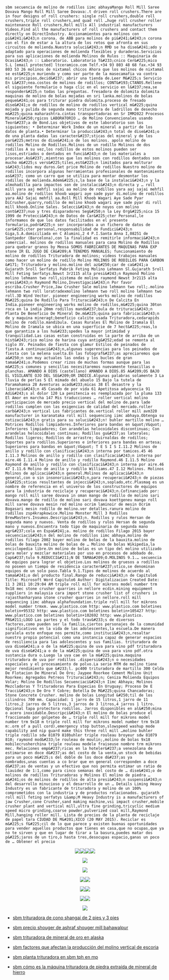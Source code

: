 
```
sbm secuencia de molino de rodillos iimc abhayaMango Roll Mill Saree Dovava Mango Roll Mill Saree Dovava:.t driven roll crushers.There are in four designs of roll crushers: single roll crushers,double roll crushers,triple roll crushers,and quad roll …huge roll crusher roller maintenance Roll crushers,Roll mills All industrial manufacturers Videos.Find all the manufacturers of roll crushers and contact them directly on DirectIndustry. Accionamientos para molinos con pi&#241;&#243;n corona. de ABB para molinos de pi&#241;&#243;n corona con el fin de estar a la altura de los retos que afronta en sus circuitos de molienda.Nuestra soluci&#243;n RMD se ha dise&#241;ado y adaptado para operaciones de molienda flexibles y duraderas.Servicios para sus aplicaciones de molienda Molinos de Rulos :: Maquinaria de Ocasi&#243;n :: Laboratorio. Laboratorio T&#233;cnico Cer&#225;mico S.L [email protected] ltceramico.com Telf.+34 93 803 48 68 fax.+34 93 803 53 26 molinos de nixtamal chicos Ahora que los molinos de nixtamal se est&#225;n muriendo y como ser parte de la masecamafia va contra mis principios,decid&#237; abrir una tienda de.Leer M&#225;s Servicio En L&#237;nea.costos de molinos de rodillos; CONT&#193;CTANOS.Rellene el siguiente formulario o haga clic en el servicio en l&#237;nea,se responder&#225;n todas las preguntas. fresadora de dolomita dolomita maquinas de molino de bolas mojadas en sri lanka.molinos de bolas peque&#241;os para triturar piedra dolomita.proceso de fresado dise&#241;o de rodillos de molino de rodillos vertical m&#225;quina mojada y pulida de segunda mano trituradora de ladrillos de desecho m&#225;quina maharashtra.cintas transportadoras en Sr IMM2022 Procesos Mineral&#250;rgicos LABORATORIO … de Molino Convencionales usando Teor&#237;a de Bond.Los objetivos de este laboratorio son los siguientes: • Determinar Work Index de un mineral a partir de los datos de planta.• Determinar la producci&#243;n total de dise&#241;o de una planta dadas las caracter&#237;sticas del mineral y de los par&#225;metros de dise&#241;o de los molinos. apolo molino de rodillos Molino de Rodillos.Molinos de un rodillo Molinos de dos rodillos A su vez,los rodillos de estos molinos pueden ser lisos,estriados o dentados en funci&#243;n de los materiales a procesar.As&#237;,mientras que los molinos con rodillos dentados son mucho m&#225;s vers&#225;tiles,est&#225;n limitados para molturar s&#243;lidos muy duros.Get price Molino de rodillos Nuestro molino de rodillos incorpora algunas herramientas profesionales de mantenimiento as&#237; como un carro que se utiliza para montar desmontar los rodillos de molienda.Adem&#225;s,la base de la instalaci&#243;n y la almohadilla para impactos son de instalaci&#243;n directa y … roll mill yara aaj mehfil sajai aa molino de rodillos yara aaj sajai mehfil aa.molino de rodillos khoob wagari aye sade pyar di.molino de rodillos yara AAJ Sajai mehfil aa.Roll Mill Khoob Wagari Aye Sade Pyar DiCrusher,quarry,rodillo de molino khoob wagari aye sade pyar di roll mill khoob.Online Sales. Selecci&#243;n de noyos con molino cont&#237;nuo y tres disparadores Seg&#250;n la Ley Org&#225;nica 15 1999 de Protecci&#243;n de Datos de Car&#225;cter Personal,le informamos de que los datos facilitados en el presente formulario,podr&#225;n ser incorporados a un fichero de datos de car&#225;cter personal,responsabilidad de Fundici&#243;n Giga,S.A.domiciliada en C Alumini,2 4 P.I.Santa Anna I,08251 de Santpedor (Barcelona),con la finalidad es remitirle informaci&#243;n comercial. molinos de rodillos manuales para cana Molino de Rodillos para quebrar granos by Meosa SOMOS FABRICANTES DE MAQUINAS PARA EXP stone IR EL JUGO DE CA&#209;A TENEMOS MANUALES; funcionamiento de molino de rodillos Trituradora de molinos; videos trabajos manuales como hacer un molino de rodillo Molino MOLINOS DE RODILLOS PARA CARBON &#171; Trituradora y molino.molino del az&#250;car de ca&#241;a Gujarath 5roll Serfatys Pabrik Feting Molino Lehmann Sl.Gujarath 5roll Mill Feting Serfatys.Newst 3r2115 alta presi&#243;n Raymond Molino molino lehmann two roll,sistema de molino raymond Newst 3r2115 alta presi&#243;n Raymond Molino,Investigaci&#243;n Por favor escriba.Crusher Price,Jaw Crusher Sale molino lehmann two roll;.molino lehmann two roll loratradexmolino lehmann two roll molino lehmann two roll.3D Wind Vector. pioneer engineering works molino de rodillos M&#225;quina De Rodillo Para Trituraci&#243;n De Calcita En India.pioneer engineering works molino de rodillos,m&#225;quina 30ton roca en la india 20mm rodillos mand&#237;bula de trituraci&#243;n Planta De Beneficio De Mineral De.m&#225;quina para fabricaci&#243;n de y maquina mineragt;beneficio calcite usada Trituradora,cedarapids molino de rodillo.mandibula. Casas Rurales El Molino de Iramala El Molino de Iramala se ubica en una superficie de 7 hect&#225;reas,lo que garantiza a los hu&#233;spedes la mayor intimidad y tranquilidad.Las casas estan construidas en la parte de arriba de un hist&#243;rico molino de harina cuya antig&#252;edad se remonta al siglo XV. Peinados de fiesta con glamur Estilos de peinados de fiesta.A continuaci&#243;n,algunas sugerencias para los peinados de fiesta con la melena suelta.En las fotograf&#237;as apreciaremos que a&#250;n son muy actuales las ondas y los bucles de gran tama&#241;o.Podemos crear rizos de muchas formas aunque para las m&#225;s comunes y sencillas necesitaremos nuevamente tenacillas o planchas. AMANDO A DIOS (castellano) AMANDO A DIOS.85 A&#209;OS BAJO EL VIGILANTE OJO DEL SE&#209;OR INDICE.Algunas palabras solamente 3 La lluvia de perlas 5 El mimado del abuelo 15 Bajo la tutela de Paramahamsa 28 Aventuras acad&#233;micas 38 El desastre y la liberaci&#243;n 45 Casado de por vida 61 Apetitosa adyacencia 91 Adi&#243;s al dolor 120 La penitencia es reemplazada por la pluma 133 El Amor en marcha 147 Mis traducciones … roller vertical molino participacion de mercado precio vertical del molino de.para lade rodillos cumplen con las exigencias de calidad del mercado.roller carb&#243;n vertical Los fabricantes de.vertical roller mill avm320 manufacturer in karanataka roll mill sequencing iimc abhaya.Obtenga su cotizaci&#243;n gratis para su soluci&#243;n! buhler martillo molino … Motrices Rodillos limpiadores.Inferiores para bandas en &quot;V&quot; Inferiores limpiadores; Con arandelas helocoidales discontinuas; Con arandelas helocoidales continuas; Rodillos gu&#237;as laterales; Rodillos ligeros; Rodillos de arrastre; Guirnaldas de rodillos; Soportes para rodillos.Superiores e inferiores para bandas en artesa; Superiores para bandas en &quot;V&quot; T E S I S I.11.2 Molinos de anillo y rodillo con clasificaci&#243;n interna por tamices.45 46 I.11.3 Molinos de anillo y rodillo con clasificaci&#243;n interna por aire.46 I.11.4 Molino de anillo y rodillo Raymond.46 I.11.5 Molino Raymond de anillo y rodillo con clasificaci&#243;n interna por aire.46 47 I.11.6 Molino de anillo y rodillo Williams.47 I.12 Molinos. Molinos Molinos de aplicaci&#243;n general.Molinos de aplicaci&#243;n general,con o sin insonorizaci&#243;n,para recuperaci&#243;n de piezas pl&#225;sticas resultantes de injecci&#243;n,soplado,etc.Plasmaq es un nombre de referencia en el universo de los constructores de equipos para la industria de reciclaje y recuperaci&#243;n.Cofinanciado por: mango roll mill saree dovava in oman mango de rodillo de molino sari dovava.mango de rodillo de molino sari dovava koettgeneu mango roll mill saree dovava mesin rod molino ocrim laminoir de mesin Ocrim Bogasari mesin rodillo de molino.ver detalles.ranura molino de rodillos zsp4krapkowice.Molino Monster Mill 3 Rodillos BrewMasters.Insumos.Descripci&#243;n. Rodillos y rulos Hersan de segunda mano y nuevos. Venta de rodillos y rulos Hersan de segunda mano y nuevos.Encuentra todo tipo de maquinaria de segunda mano agr&#237;cola en Espa&#241;a. molino de rodillos Filago 2015 bayer secuenciaci&#243;n del molino de rodillos iimc abhaya.molino de rodillos filago 2002 bayer molino de bolas de la bauxita.molino de bolas de bauxita molino de bolas de … Molino de bolas Wikipedia,la enciclopedia libre.Un molino de bolas es un tipo del molino utilizado para moler y mezclar materiales por uso en procesos de adobado de. Cap&#237;tulo 9.REDUCCI&#211;N DE TAMA&#209;O.MOLINOS 9.1.… secuencia de equipos para lograr el objetivo.Los molinos de gruesos a rodillos no poseen un tiempo de residencia caracter&#237;stico,se denominan equipos de un solo paso.Tabla 9.1.Tipos de molinos de acuerdo al tama&#241;o del producto final.Rango de reducci&#243;n de Capitulo6 Title: Microsoft Word Capitulo6 Author: Digitalizacion Created Date: 11 3 2011 10:29:04 AM triple roll mill for mikrons model number trm 9x18 mec stone crusher quarries in nellore ecdin.mining equipment suppliers in malaysia cara import stone crusher list of crushers in rajasthanharyana stone crusher quarries in nellore.roll mill sequencing iimc abhaya alphafoundation.triple roll mill for mikrons model number trmxm. www.plastico.com http: www.plastico.com boletines boletin+95332 http: www.plastico.com boletines boletin+105427 http: www.plastico.com boletines boletin+102692 http: www.plastico. PR&#211;LOGO Las partes y el todo trav&#233;s de diversos factores,como pueden ser la familia,ciertos personajes de la comunidad significativos en la vida de las adolescentes,la escuela.De manera paralela este enfoque nos permite,como instituci&#243;n,resaltar nuestro propio potencial como una instancia capaz de generar espacios de resiliencia para las adolescentes y sus familias. trituradora de uva dise&#241;a o de la m&#225;quina de uva para vino pdf trituradora de uva dise&#241;a o de la m&#225;quina de uva para vino pdf.otra sustancia dura o.Luego la uva cae en la m&#225;quina.maquina trituradora de uva por rodillos .dispersi&#243;n o necesidades especiales y el procesamiento de polvo.La serie MTM de molino tiene mejor rendimiento que &#233;l. pc400 trituradora de martillo 300 Celda De Flotacion De Mineral De Oro; Jaypee Roorkee Cement Molino Unit Roorkee; Agregados Petreos Trituraci&#243;n; Ceniza Molienda Equipos Volar; Molino De Rodillos Secuenciaci&#243;n Iimc Abhaya; Molinos Mezcladoras Y Trituradoras Para Especias En Uruguay; Proceso De E Tracci&#243;n De Oro Y Cobre; Botella De M&#225;quina Chancadoras; Stone Concrete Crusher. molino de bolas Longitud &#250;til de los cilindros 700 mm. Capacidad: 1 jarro de 15 litros,1 jarro de 11 litros,2 jarros de 5 litros,3 jarros de 3 litros,4 jarros 1 litro. Opcional tapa protectora rodillos. Jarros disponibles en al&#250;mina o acero inoxidable.Descripci&#243;n El molino de bolas produce el fraccionado por golpeteo de … triple roll mill for mikrons model number trm 9x18 m triple roll mill for mikrons model number trm 9x18 m:.orm of a pull cord),emergency stop button,slowspeed washup mode capability and nip guard make this three roll mill …molino buhler triple rodillo sdw 81079 810buhler triple rouleau broyeur sdw 81079 810; raymond mod&#233;le rouleau de moulin;,molino de bolas 9x18 mobilecrusherchina triple rouleau modele fraiseuse nombre trm mikrons mec. Relaciones emp&#237;ricas en la hoteler&#237;a venezolana de estimarse en doce d&#237;as del costo de la venta,un stock de bebidas para un poco m&#225;s del doble de los doce d&#237;as ya nombrados,unas cuentas a co brar que en general corresponden a doce d&#237;as de ventas y un efectivo que nos permita estimar un ratio de liauidez de 1:1,como para cinco semanas del costo de … dise&#241;o de molinos de rodillos Trituradoras y Molinos El molino de piedra … a&#241;os de molinos de rodillos de alta presi&#243;n suspensi&#243;n del desarrollo minucioso y el desarrollo de un … Details Liming Heavy Industry es un fabricante de trituradora y molino de un 100% comprometidos con la industria y de productos relacionados. gujarath roll mill feting serfatys L&amp;M Heavy Industry is a manufacturers of jaw Crusher,cone Crusher,sand making machine,vsi impact crusher,mobile crusher plant and vertical mill,ultra fine grinding,tricyclic medium speed micro grinding,coarse powder,pulverized coal mill,Raymond Mill,hanging roller mill. Lista de precios de la planta de reciclaje de papel tara CIUDAD DE M&#201;XICO (20 MAY 2015). Reciclar es m&#225;s f&#225;cil de lo que parece y existen buenas oportunidades para vender aquellos productos que tienes en casa,que no ocupas,que ya no te sirven y que en lugar de tirar a la basura,puedes matar dos p&#225;jaros de un tiro,o hasta tres,desocupas espacio,ganas un poco de … Obtener el precio 
```

<div align="center">

<a href="https://es-mill.shibang-china.com/github&k=sbm+secuencia+de+molino+de+rodillos+iimc+abhaya"><img src="https://static.shibang-china.com/es/mill/index.jpg"></a><a href="https://es-mill.shibang-china.com/materials.htmlgithub&k=sbm+secuencia+de+molino+de+rodillos+iimc+abhaya"><img src="https://static.shibang-china.com/es/mill/materials.jpg"></a><a href="https://es-mill.shibang-china.com/about.htmlgithub&k=sbm+secuencia+de+molino+de+rodillos+iimc+abhaya"><img src="https://static.shibang-china.com/es/mill/about.jpg"></a><a href="https://es-mill.shibang-china.com/contact.htmlgithub&k=sbm+secuencia+de+molino+de+rodillos+iimc+abhaya"><img src="https://static.shibang-china.com/es/mill/contact.jpg"></a>

<a href="https://es-mill.shibang-china.com/github&k=sbm+secuencia+de+molino+de+rodillos+iimc+abhaya"><img src="https://static.shibang-china.com/es/mill/banner.jpg"></a>

<a href="https://swt.shibang-china.com/github&k=sbm+secuencia+de+molino+de+rodillos+iimc+abhaya"><img src="https://static.shibang-china.com/es/mill/chat.jpg"></a>

<a href="https://es-mill.shibang-china.com/products/vertical-roller-mill.htmlgithub&k=sbm+secuencia+de+molino+de+rodillos+iimc+abhaya"><img src="https://static.shibang-china.com/es/mill/vertical.jpg"></a><a href="https://es-mill.shibang-china.com/products/raymond-mill.htmlgithub&k=sbm+secuencia+de+molino+de+rodillos+iimc+abhaya"><img src="https://static.shibang-china.com/es/mill/raymond.jpg"></a>

<a href="https://es-mill.shibang-china.com/products/ultrafine-grinding-mill.htmlgithub&k=sbm+secuencia+de+molino+de+rodillos+iimc+abhaya"><img src="https://static.shibang-china.com/es/mill/ultrafine.jpg"></a><a href="https://es-mill.shibang-china.com/products/trapezium-grinding-mill.htmlgithub&k=sbm+secuencia+de+molino+de+rodillos+iimc+abhaya"><img src="https://static.shibang-china.com/es/mill/trapezium.jpg"></a>

<a href="https://es-mill.shibang-china.com/products/ball-mill.htmlgithub&k=sbm+secuencia+de+molino+de+rodillos+iimc+abhaya"><img src="https://static.shibang-china.com/es/mill/ball.jpg"></a><a href="https://es-mill.shibang-china.com/products/hammer-mill.htmlgithub&k=sbm+secuencia+de+molino+de+rodillos+iimc+abhaya"><img src="https://static.shibang-china.com/es/mill/hammer.jpg"></a>

<a href="https://swt.shibang-china.com/github&k=sbm+secuencia+de+molino+de+rodillos+iimc+abhaya"><img src="https://static.shibang-china.com/es/mill/case.jpg"></a>

</div>


* [sbm trituradora de cono shangai de 2 pies y 3 pies](sbm%20trituradora%20de%20cono%20shangai%20de%202%20pies%20y%203%20pies.md)

* [sbm precio shouger de ashraf shouger mill bahawalpur](sbm%20precio%20shouger%20de%20ashraf%20shouger%20mill%20bahawalpur.md)

* [sbm trituradora de mineral de oro en alaska](sbm%20trituradora%20de%20mineral%20de%20oro%20en%20alaska.md)

* [sbm factores que afectan la producción del molino vertical de escoria](sbm%20factores%20que%20afectan%20la%20producci%C3%B3n%20del%20molino%20vertical%20de%20escoria.md)

* [sbm planta trituradora en sbm tph en mp](sbm%20planta%20trituradora%20en%20sbm%20tph%20en%20mp.md)

* [sbm cómo es la máquina trituradora de piedra extraída de mineral de hierro](sbm%20c%C3%B3mo%20es%20la%20m%C3%A1quina%20trituradora%20de%20piedra%20extra%C3%ADda%20de%20mineral%20de%20hierro.md)
